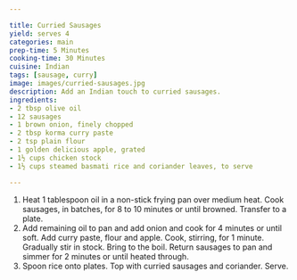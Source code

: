 ```yaml
---

title: Curried Sausages
yield: serves 4
categories: main
prep-time: 5 Minutes
cooking-time: 30 Minutes
cuisine: Indian
tags: [sausage, curry]
image: images/curried-sausages.jpg
description: Add an Indian touch to curried sausages.
ingredients:
- 2 tbsp olive oil
- 12 sausages
- 1 brown onion, finely chopped
- 2 tbsp korma curry paste
- 2 tsp plain flour
- 1 golden delicious apple, grated
- 1½ cups chicken stock
- 1½ cups steamed basmati rice and coriander leaves, to serve

---
```




1. Heat 1 tablespoon oil in a non-stick frying pan over medium heat. Cook sausages, in batches, for 8 to 10 minutes or until browned. Transfer to a plate.
2. Add remaining oil to pan and add onion and cook for 4 minutes or until soft. Add curry paste, flour and apple. Cook, stirring, for 1 minute. Gradually stir in stock. Bring to the boil. Return sausages to pan and simmer for 2 minutes or until heated through.
3. Spoon rice onto plates. Top with curried sausages and coriander. Serve.
